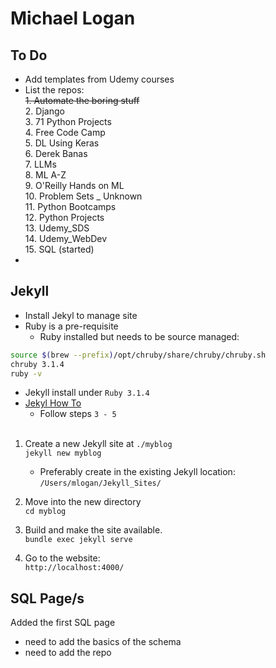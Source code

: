 # Michael Logan

## To Do

- Add templates from Udemy courses
- List the repos: <br>
~~1. Automate the boring stuff~~ <br>
  2. Django <br>
  3. 71 Python Projects <br>
  4. Free Code Camp <br>
  5. DL Using Keras <br>
  6. Derek Banas <br>
  7. LLMs <br>
  8. ML A-Z <br>
  9. O'Reilly Hands on ML <br>
  10. Problem Sets _ Unknown <br>
  11. Python Bootcamps <br>
  12. Python Projects <br>
  13. Udemy_SDS <br>
  14. Udemy_WebDev <br>
  15. SQL (started) <br>
- 

## Jekyll

- Install Jekyl to manage site
- Ruby is a pre-requisite
  - Ruby installed but needs to be source managed:

```bash
source $(brew --prefix)/opt/chruby/share/chruby/chruby.sh
chruby 3.1.4
ruby -v
```

- Jekyll install under `Ruby 3.1.4`
- [Jekyl How To](https://jekyllrb.com/docs/)
  - Follow steps `3 - 5`
<br><br>
1. Create a new Jekyll site at `./myblog` <br>
`jekyll new myblog` <br>

   - Preferably create in the existing Jekyll location: <br>
`/Users/mlogan/Jekyll_Sites/` <br>

2. Move into the new directory <br>
`cd myblog` <br>

3. Build and make the site available. <br>
`bundle exec jekyll serve` <br>

4. Go to the website: <br>
`http://localhost:4000/` <br>

## SQL Page/s

Added the first SQL page
- need to add the basics of the schema
- need to add the repo

## 

